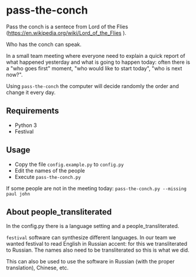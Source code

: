 # pass-the-conch
Pass the conch is a sentece from Lord of the Flies (https://en.wikipedia.org/wiki/Lord_of_the_Flies ).

Who has the conch can speak.

In a small team meeting where everyone need to explain a quick report of what happened yesterday and what is going to happen today: often there is a "who goes first" moment, "who would like to start today", "who is next now?".

Using `pass-the-conch` the computer will decide randomly the order and change it every day.

## Requirements
 - Python 3
 - Festival

## Usage
 - Copy the file `config.example.py` to `config.py`
 - Edit the names of the people
 - Execute `pass-the-conch.py`

If some people are not in the meeting today:
`pass-the-conch.py --missing paul john`

## About people_transliterated
In the config.py there is a language setting and a people_transliterated.

`festival` software can synthesize different languages. In our team we wanted festival to read English in Russian accent: for this we transliterated to Russian. The names also need to be transliterated so this is what we did.

This can also be used to use the software in Russian (with the proper translation), Chinese, etc.
